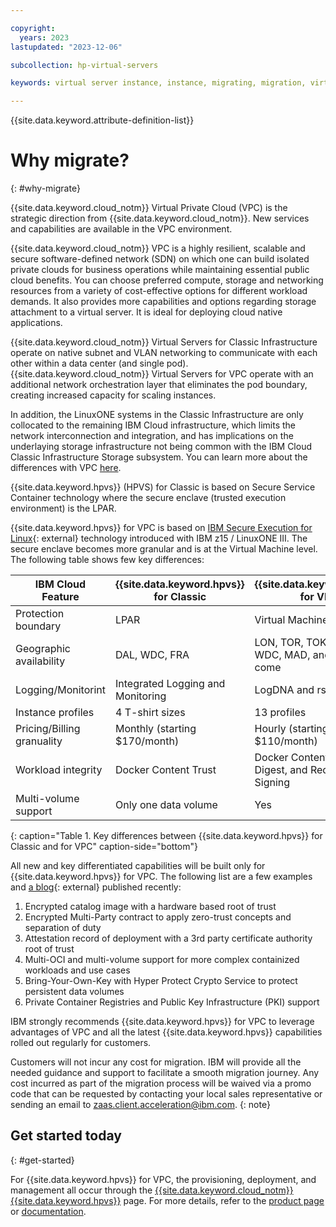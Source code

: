 ```yaml
---

copyright:
  years: 2023
lastupdated: "2023-12-06"

subcollection: hp-virtual-servers

keywords: virtual server instance, instance, migrating, migration, virtual server

---
```


{{site.data.keyword.attribute-definition-list}}


# Why migrate?
{: #why-migrate}

{{site.data.keyword.cloud_notm}} Virtual Private Cloud (VPC) is the strategic direction from {{site.data.keyword.cloud_notm}}. New services and capabilities are available in the VPC environment.

{{site.data.keyword.cloud_notm}} VPC is a highly resilient, scalable and secure software-defined network (SDN) on which one can build isolated private clouds for business operations while maintaining essential public cloud benefits. You can choose preferred compute, storage and networking resources from a variety of cost-effective options for different workload demands. It also provides more capabilities and options regarding storage attachment to a virtual server. It is ideal for deploying cloud native applications.

{{site.data.keyword.cloud_notm}} Virtual Servers for Classic Infrastructure operate on native subnet and VLAN networking to communicate with each other within a data center (and single pod). {{site.data.keyword.cloud_notm}} Virtual Servers for VPC operate with an additional network orchestration layer that eliminates the pod boundary, creating increased capacity for scaling instances. 

In addition, the LinuxONE systems in the Classic Infrastructure are only collocated to the remaining IBM Cloud infrastructure, which limits the network interconnection and integration, and has implications on the underlaying storage infrastructure not being common with the IBM Cloud Classic Infrastructure Storage subsystem. You can learn more about the differences with VPC [here](/docs/cloud-infrastructure?topic=cloud-infrastructure-compare-infrastructure).

{{site.data.keyword.hpvs}} (HPVS) for Classic is based on Secure Service Container technology where the secure enclave (trusted execution environment) is the LPAR.

{{site.data.keyword.hpvs}} for VPC is based on [IBM Secure Execution for Linux](https://www.ibm.com/docs/en/linux-on-systems?topic=virtualization-introducing-secure-execution-linux){: external} technology introduced with IBM z15 / LinuxONE III. The secure enclave becomes more granular and is at the Virtual Machine level. The following table shows few key differences: 


| IBM Cloud Feature | {{site.data.keyword.hpvs}} for Classic | {{site.data.keyword.hpvs}} for VPC |
|--------------|--------------|--------------|
| Protection boundary | LPAR |  Virtual Machine   | 
| Geographic availability | DAL, WDC, FRA   | LON, TOR, TOK, SAO, WDC, MAD, and more to come | 
| Logging/Monitorint | Integrated Logging and Monitoring     |  LogDNA and rsyslog  | 
| Instance profiles | 4 T-shirt sizes   | 13 profiles     | 
| Pricing/Billing granuality | Monthly (starting $170/month)  | Hourly (starting $110/month)    | 
| Workload integrity  | Docker Content Trust   |  Docker Content Trust, Digest, and RedHat Simple Signing   |  
| Multi-volume support | Only one data volume   |  Yes     |
{: caption="Table 1. Key differences between {{site.data.keyword.hpvs}} for Classic and for VPC" caption-side="bottom"}


All new and key differentiated capabilities will be built only for {{site.data.keyword.hpvs}} for VPC.  The following list are a few examples and [a blog](https://www.ibm.com/blog/announcement/enhanced-security-and-scalability-enabled-for-hyper-protect-virtual-servers-hpvs-for-virtual-private-cloud-vpc/){: external} published recently: 

1.	Encrypted catalog image with a hardware based root of trust
2.	Encrypted Multi-Party contract to apply zero-trust concepts and separation of duty
3.	Attestation record of deployment with a 3rd party certificate authority root of trust
4.	Multi-OCI and multi-volume support for more complex containized workloads and use cases
5.	Bring-Your-Own-Key with Hyper Protect Crypto Service to protect persistent data volumes
6.	Private Container Registries and Public Key Infrastructure (PKI) support

IBM strongly recommends {{site.data.keyword.hpvs}} for VPC to leverage advantages of VPC and all the latest {{site.data.keyword.hpvs}} capabilities rolled out regularly for customers.

Customers will not incur any cost for migration. IBM will provide all the needed guidance and support to facilitate a smooth migration journey. Any cost incurred as part of the migration process will be waived via a promo code that can be requested by contacting your local sales representative or sending an email to [zaas.client.acceleration@ibm.com](mailto:zaas.client.acceleration@ibm.com).
{: note}


## Get started today
{: #get-started}

For {{site.data.keyword.hpvs}} for VPC, the provisioning, deployment, and management all occur through the [{{site.data.keyword.cloud_notm}} {{site.data.keyword.hpvs}}](https://cloud.ibm.com/vpc-ext/provision/vs?architecture=s390x&secureExecution=true) page. For more details, refer to the [product page](https://www.ibm.com/products/hyper-protect-virtual-servers) or [documentation](/docs/vpc?topic=vpc-about-se).
